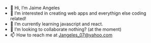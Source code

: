 - 👋 Hi, I’m Jaime Angeles
- 👀 I’m interested in creating web apps and everythign else coding related!
- 🌱 I’m currently learning javascript and react.
- 💞️ I’m looking to collaborate nothing? (at the moment)
- 📫 How to reach me at Jangeles_07@yahoo.com

